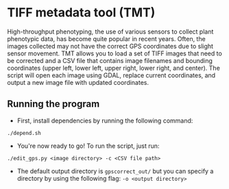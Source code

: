 # TIFF metadata tool (TMT) 
High-throughput phenotyping, the use of various sensors to collect plant phenotypic data, has become quite popular in recent years. Often, the images collected may not have the correct GPS coordinates due to slight sensor movement. TMT allows you to load a set of TIFF images that need to be corrected and a CSV file that contains image filenames and bounding coordinates (upper left, lower left, upper right, lower right, and center). The script will open each image using GDAL, replace current coordinates, and output a new image file with updated coordinates. 

## Running the program 
* First, install dependencies by running the following command: 
```
./depend.sh
```

* You're now ready to go! To run the script, just run:
```
./edit_gps.py <image directory> -c <CSV file path>
```

* The default output directory is `gpscorrect_out/` but you can specify a directory by using the following flag: `-o <output directory>`
